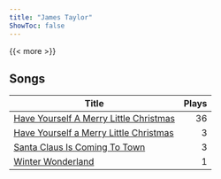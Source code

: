 ```yaml
---
title: "James Taylor"
ShowToc: false
---
```


{{< more >}}

## Songs
Title | Plays 
----- | -----: 
[Have Yourself A Merry Little Christmas](/songs/have-yourself-a-merry-little-christmas) | 36
[Have Yourself a Merry Little Christmas](/songs/have-yourself-a-merry-little-christmas) | 3
[Santa Claus Is Coming To Town](/songs/santa-claus-is-coming-to-town) | 3
[Winter Wonderland](/songs/winter-wonderland) | 1

